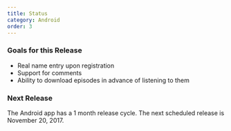 ```yaml
---
title: Status
category: Android
order: 3
---
```


### Goals for this Release

* Real name entry upon registration
* Support for comments
* Ability to download episodes in advance of listening to them

### Next Release

The Android app has a 1 month release cycle. The next scheduled release is
November 20, 2017.
